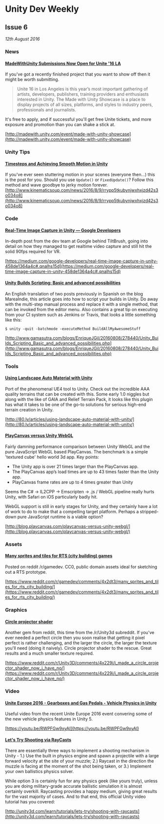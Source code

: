 # Unity Dev Weekly

## Issue 6
*12th August 2016*

### News

#### [MadeWithUnity Submissions Now Open for Unite '16 LA](http://madewith.unity.com/event/made-with-unity-showcase)

If you've got a recently finished project that you want to show off then it might be worth submitting.

> Unite 16 in Los Angeles is this year’s most important gathering of artists, developers, publishers, training providers and enthusiasts interested in Unity.  The Made with Unity Showcase is a place to display projects of all sizes, platforms, and styles to industry peers, professionals and journalists.

It's free to apply, and if successful you'll get free Unite tickets, and more exposure and promotion than you can shake a stick at.

[http://madewith.unity.com/event/made-with-unity-showcase](http://madewith.unity.com/event/made-with-unity-showcase)

### Unity Tips

#### [Timesteps and Achieving Smooth Motion in Unity](http://www.kinematicsoup.com/news/2016/8/9/rrypp5tkubynjwxhxjzd42s3o034o8)
If you've ever seen stuttering motion in your scenes (everyone then...) this is the post for you. Should you use `Update()` or `FixedUpdate()`? Follow this method and wave goodbye to jerky motion forever.
[http://www.kinematicsoup.com/news/2016/8/9/rrypp5tkubynjwxhxjzd42s3o034o8](http://www.kinematicsoup.com/news/2016/8/9/rrypp5tkubynjwxhxjzd42s3o034o8)

### Code

#### [Real-Time Image Capture in Unity — Google Developers](https://medium.com/google-developers/real-time-image-capture-in-unity-458de1364a4c#.qnalhs15d)

In-depth post from the dev team at Google behind TiltBrush, going into detail on how they managed to get realtime video capture and still hit the solid 90fps required for VR.

[https://medium.com/google-developers/real-time-image-capture-in-unity-458de1364a4c#.qnalhs15d](https://medium.com/google-developers/real-time-image-capture-in-unity-458de1364a4c#.qnalhs15d)

#### [Unity Builds Scripting: Basic and advanced possibilities](http://www.gamasutra.com/blogs/EnriqueJGil/20160808/278440/Unity_Builds_Scripting_Basic_and_advanced_possibilities.php)

An English translation of two posts previously in Spanish on the blog MareaIndie, this article  goes into how to script your builds in Unity. Do away with the multi-step manual process and replace it with a single method, that can be invoked from the editor menu. Also contains a great tip on executing from your CI system such as Jenkins or Travis, that looks a little something like this:

`$ unity -quit -batchmode -executeMethod BuildAllMyAwesomeStuff`

[http://www.gamasutra.com/blogs/EnriqueJGil/20160808/278440/Unity_Builds_Scripting_Basic_and_advanced_possibilities.php](http://www.gamasutra.com/blogs/EnriqueJGil/20160808/278440/Unity_Builds_Scripting_Basic_and_advanced_possibilities.php)

### Tools

#### [Using Landscape Auto Material with Unity](http://80.lv/articles/using-landscape-auto-material-with-unity/)

Port of the phenomenal UE4 tool to Unity. Check out the incredible AAA quality terrains that can be created with this. Some early 1.0 niggles but along with the like of GAIA and Relief Terrain Pack, it looks like this plugin has what it takes to be one of the go-to solutions for serious high-end terrain creation in Unity.

[http://80.lv/articles/using-landscape-auto-material-with-unity/](http://80.lv/articles/using-landscape-auto-material-with-unity/)

#### [PlayCanvas versus Unity WebGL](http://blog.playcanvas.com/playcanvas-versus-unity-webgl/)

Fairly damning performance comparison between Unity WebGL and the pure JavaScript WebGL based PlayCanvas. The benchmark is a simple 'textured cube' hello world 3d app. Key points:

* The Unity app is over 21 times larger than the PlayCanvas app.
* The PlayCanvas app’s load times are up to 43 times faster than the Unity app.
* PlayCanvas frame rates are up to 4 times greater than Unity

Seems the C# -> IL2CPP -> Emscripten -> .js / WebGL pipeline really hurts Unity, with Safari on iOS particularly badly hit.

WebGL support is still in early stages for Unity, and they certainly have a lot of work to do to make that a compelling target platform. Perhaps a stripped-down pure JavaScript runtime is a viable option?

[http://blog.playcanvas.com/playcanvas-versus-unity-webgl/](http://blog.playcanvas.com/playcanvas-versus-unity-webgl/)

### Assets

#### [Many sprites and tiles for RTS (city building) games](https://www.reddit.com/r/gamedev/comments/4x2dt3/many_sprites_and_tiles_for_rts_city_building/)

Posted on reddit /r/gamedev. CC0, public domain assets ideal for sketching out a RTS prototype.

[https://www.reddit.com/r/gamedev/comments/4x2dt3/many_sprites_and_tiles_for_rts_city_building/](https://www.reddit.com/r/gamedev/comments/4x2dt3/many_sprites_and_tiles_for_rts_city_building/)

### Graphics

#### [Circle projector shader](https://www.reddit.com/r/Unity3D/comments/4x229i/i_made_a_circle_projector_shader_now_i_have_no/)

Another gem from reddit, this time from the /r/Unity3d subreddit. If you've ever needed a perfect circle then you soon realise that getting it pixel perfect is rather challenging, and the larger the circle, the larger the texture you'll need (doing it naively). Circle projector shader to the rescue. Great results and a much smaller texture required.

[https://www.reddit.com/r/Unity3D/comments/4x229i/i_made_a_circle_projector_shader_now_i_have_no/](https://www.reddit.com/r/Unity3D/comments/4x229i/i_made_a_circle_projector_shader_now_i_have_no/)

### Video

#### [Unite Europe 2016 - Gearboxes and Gas Pedals - Vehicle Physics in Unity](https://youtu.be/RWPFGw9xyAI)

Useful video from the recent Unite Europe 2016 event convering some of the new vehicle physics features in Unity 5.

[https://youtu.be/RWPFGw9xyAI](https://youtu.be/RWPFGw9xyAI)


#### [Let's Try Shooting via RayCasts](http://unity3d.com/learn/tutorials/lets-try/shooting-with-raycasts)

There are essentially three ways to implement a shooting mechanism in Unity - 1.) Use the built in physics engine and spawn a projectile with a large forward velocity at the site of your muzzle; 2.) Raycast in the direction the muzzle is facing at the moment of the shot being taken, or 3.) Implement your own ballistics physics solver.

While option 3 is certainly fun for any physics geek (like yours truly), unless you are doing military-grade accurate ballistic simulation it is almost certainly overkill. Raycasting provides a happy medium, giving great results for the vast majority of cases. And to that end, this official Unity video tutorial has you covered:

[http://unity3d.com/learn/tutorials/lets-try/shooting-with-raycasts](http://unity3d.com/learn/tutorials/lets-try/shooting-with-raycasts)

